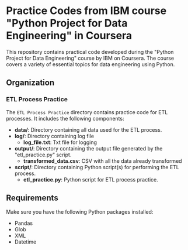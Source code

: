 # Practice Codes from IBM course "Python Project for Data Engineering" in Coursera

This repository contains practical code developed during the "Python Project for Data Engineering" course by IBM on Coursera. The course covers a variety of essential topics for data engineering using Python.

## Organization

### ETL Process Practice

The `ETL Process Practice` directory contains practice code for ETL processes. It includes the following components:

- **data/**: Directory containing all data used for the ETL process.
- **log/**: Directory containing log file
  - **log_file.txt**: Txt file for logging
- **output/**: Directory containing the output file generated by the "etl_practice.py" script.
  - **transformed_data.csv**: CSV with all the data already transformed
- **script/**: Directory containing Python script(s) for performing the ETL process.
  - **etl_practice.py**: Python script for ETL process practice.

## Requirements

Make sure you have the following Python packages installed:

- Pandas
- Glob
- XML
- Datetime


